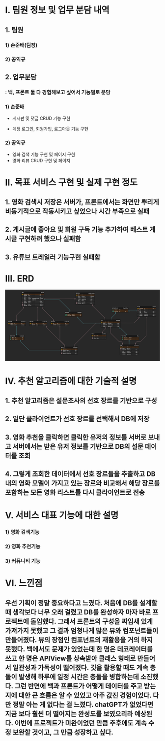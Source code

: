 # I. 팀원 정보 및 업무 분담 내역

## 1. 팀원

### 1) 손준배(팀장)

### 2) 공익규

## 2. 업무분담

### : 백, 프론트 둘 다 경험해보고 싶어서 기능별로 분담

### 1) 손준배

- 게시판 및 댓글 CRUD 기능 구현

- 계정 로그인, 회원가입, 로그아웃 기능 구현

### 2) 공익규

+ 영화 검색 기능 구현 및 페이지 구현
+ 영화 리뷰 CRUD 구현 및 페이지

# II. 목표 서비스 구현 및 실제 구현 정도

## 1. 영화 검색시 저장은 서버가, 프론트에서는 화면만 뿌리게 비동기적으로 작동시키고 싶었으나 시간 부족으로 실패

## 2. 게시글에 좋아요 및 회원 구독 기능 추가하여 베스트 게시글 구현하려 했으나 실패함

## 3. 유튜브 트레일러 기능구현 실패함

# III. ERD

![모델.png](README/1404ef386d0cbdad83a0be04d385cf29af5d2176.png)

# IV. 추천 알고리즘에 대한 기술적 설명

## 1. 추천 알고리즘은 설문조사의 선호 장르를 기반으로 구성

## 2. 일단 클라이언트가 선호 장르를 선택해서 DB에 저장

## 3.  영화 추천을 클릭하면 클릭한 유저의 정보를 서버로 보내고 서버에서는 받은 유저 정보를 기반으로 DB의 설문 데이터를 조회

## 4. 그렇게 조회한 데이터에서 선호 장르들을 추출하고 DB내의 영화 모델이 가지고 있는 장르와 비교해서 해당 장르를 포함하는 모든 영화 리스트를 다시 클라이언트로 전송

# V. 서비스 대표 기능에 대한 설명

### 1) 영화 검색기능

### 2) 영화 추천기능

### 3) 커뮤니티 기능

# VI. 느낀점

## 우선 기획이 정말 중요하다고 느꼈다. 처음에 DB를 설계할 때 생각보다 너무 오래 걸렸고 DB를 완성하자 마자 바로 프로젝트에 돌입했다. 그래서 프론트의 구성을 짜임새 있게 가져가지 못했고 그 결과 엄청나게 많은 뷰와 컴포넌트들이 만들어졌다. 뷰의 장점인 컴포넌트의 재활용을 거의 하지 못했다. 백에서도 문제가 있었는데 한 명은 데코레이터를 쓰고 한 명은 APIView를 상속받아 클래스 형태로 만들어서 일관성과 가독성이 떨어졌다. 깃을 활용할 때도 계속 충돌이 발생해 하루에 일정 시간은 충돌을 병합하는데 소진했다. 그런 반면에 백과 프론트가 어떻게 데이터를 주고 받는지에 대한 큰 흐름은 알 수 있었고 아주 값진 경험이었다. 다만 정말 아는 게 없다는 걸 느꼈다. chatGPT가 없었다면 지금 보다 훨씬 더 떨어지는 완성도를 보였으리라 예상된다. 이번에 프로젝트가 미완이었던 만큼 추후에도 계속 수정 보완할 것이고, 그 만큼 성장하고 싶다.